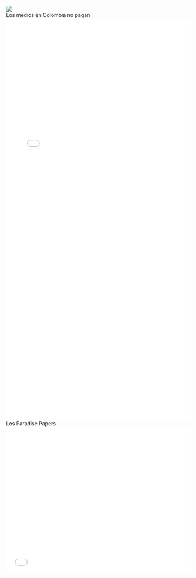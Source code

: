 <div>
<div class='tableauPlaceholder' id='viz1540669953540' style='position: relative'><noscript><a href='#'><img alt=' ' src='https:&#47;&#47;public.tableau.com&#47;static&#47;images&#47;CJ&#47;CJS2BSDKG&#47;1_rss.png' style='border: none' /></a></noscript><object class='tableauViz'  style='display:none;'><param name='host_url' value='https%3A%2F%2Fpublic.tableau.com%2F' /> <param name='embed_code_version' value='3' /> <param name='path' value='shared&#47;CJS2BSDKG' /> <param name='toolbar' value='yes' /><param name='static_image' value='https:&#47;&#47;public.tableau.com&#47;static&#47;images&#47;CJ&#47;CJS2BSDKG&#47;1.png' /> <param name='animate_transition' value='yes' /><param name='display_static_image' value='yes' /><param name='display_spinner' value='yes' /><param name='display_overlay' value='yes' /><param name='display_count' value='yes' /></object></div>                <script type='text/javascript'>                    var divElement = document.getElementById('viz1540669953540');                    var vizElement = divElement.getElementsByTagName('object')[0];                    vizElement.style.width='800px';vizElement.style.height='827px';                    var scriptElement = document.createElement('script');                    scriptElement.src = 'https://public.tableau.com/javascripts/api/viz_v1.js';                    vizElement.parentNode.insertBefore(scriptElement, vizElement);                </script>
  </div>
Los medios en Colombia no pagan
<div>
  <iframe id="datawrapper-chart-2FLdo" src="//datawrapper.dwcdn.net/2FLdo/2/" scrolling="no" frameborder="0" allowtransparency="true" style="width: 0; min-width: 100% !important;" height="1097"></iframe><script type="text/javascript">if("undefined"==typeof window.datawrapper)window.datawrapper={};window.datawrapper["2FLdo"]={},window.datawrapper["2FLdo"].embedDeltas={"100":1232,"200":1151,"300":1124,"400":1124,"500":1097,"700":1097,"800":1097,"900":1097,"1000":1097},window.datawrapper["2FLdo"].iframe=document.getElementById("datawrapper-chart-2FLdo"),window.datawrapper["2FLdo"].iframe.style.height=window.datawrapper["2FLdo"].embedDeltas[Math.min(1e3,Math.max(100*Math.floor(window.datawrapper["2FLdo"].iframe.offsetWidth/100),100))]+"px",window.addEventListener("message",function(a){if("undefined"!=typeof a.data["datawrapper-height"])for(var b in a.data["datawrapper-height"])if("2FLdo"==b)window.datawrapper["2FLdo"].iframe.style.height=a.data["datawrapper-height"][b]+"px"});</script>
</div>
Los Paradise Papers
<div>
<iframe id="datawrapper-chart-oMREM" src="//datawrapper.dwcdn.net/oMREM/1/" scrolling="no" frameborder="0" allowtransparency="true" style="width: 0; min-width: 100% !important;" height="400"></iframe><script type="text/javascript">if("undefined"==typeof window.datawrapper)window.datawrapper={};window.datawrapper["oMREM"]={},window.datawrapper["oMREM"].embedDeltas={"100":535,"200":454,"300":427,"400":427,"500":400,"700":400,"800":400,"900":400,"1000":400},window.datawrapper["oMREM"].iframe=document.getElementById("datawrapper-chart-oMREM"),window.datawrapper["oMREM"].iframe.style.height=window.datawrapper["oMREM"].embedDeltas[Math.min(1e3,Math.max(100*Math.floor(window.datawrapper["oMREM"].iframe.offsetWidth/100),100))]+"px",window.addEventListener("message",function(a){if("undefined"!=typeof a.data["datawrapper-height"])for(var b in a.data["datawrapper-height"])if("oMREM"==b)window.datawrapper["oMREM"].iframe.style.height=a.data["datawrapper-height"][b]+"px"});</script>
  </div>
